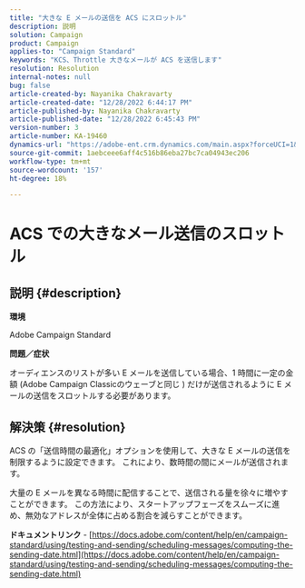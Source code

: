 ```yaml
---
title: "大きな E メールの送信を ACS にスロットル"
description: 説明
solution: Campaign
product: Campaign
applies-to: "Campaign Standard"
keywords: "KCS、Throttle 大きなメールが ACS を送信します"
resolution: Resolution
internal-notes: null
bug: false
article-created-by: Nayanika Chakravarty
article-created-date: "12/28/2022 6:44:17 PM"
article-published-by: Nayanika Chakravarty
article-published-date: "12/28/2022 6:45:43 PM"
version-number: 3
article-number: KA-19460
dynamics-url: "https://adobe-ent.crm.dynamics.com/main.aspx?forceUCI=1&pagetype=entityrecord&etn=knowledgearticle&id=20fb469d-df86-ed11-81ac-6045bd0063aa"
source-git-commit: 1aebceee6aff4c516b86eba27bc7ca04943ec206
workflow-type: tm+mt
source-wordcount: '157'
ht-degree: 18%

---
```


# ACS での大きなメール送信のスロットル

## 説明 {#description}


<b>環境</b>

Adobe Campaign Standard

<b>問題／症状</b>

オーディエンスのリストが多い E メールを送信している場合、1 時間に一定の金額 (Adobe Campaign Classicのウェーブと同じ ) だけが送信されるように E メールの送信をスロットルする必要があります。


## 解決策 {#resolution}


ACS の「送信時間の最適化」オプションを使用して、大きな E メールの送信を制限するように設定できます。 これにより、数時間の間にメールが送信されます。

大量の E メールを異なる時間に配信することで、送信される量を徐々に増やすことができます。 この方法により、スタートアップフェーズをスムーズに進め、無効なアドレスが全体に占める割合を減らすことができます。

<b>ドキュメントリンク</b> - [https://docs.adobe.com/content/help/en/campaign-standard/using/testing-and-sending/scheduling-messages/computing-the-sending-date.html](https://docs.adobe.com/content/help/en/campaign-standard/using/testing-and-sending/scheduling-messages/computing-the-sending-date.html)
